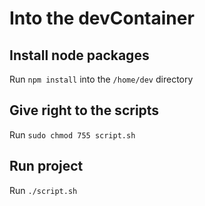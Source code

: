 # Into the devContainer

## Install node packages
Run `npm install` into the `/home/dev` directory

## Give right to the scripts
Run `sudo chmod 755 script.sh`

## Run project
Run `./script.sh`